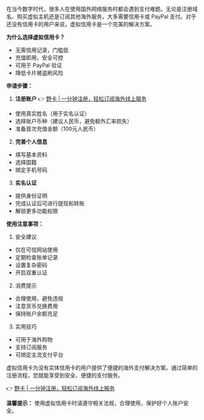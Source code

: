 在当今数字时代，很多人在使用国外网络服务时都会遇到支付难题。无论是注册域名、购买虚拟主机还是订阅其他海外服务，大多需要信用卡或 PayPal 支付。对于还没有信用卡的用户来说，虚拟信用卡是一个完美的解决方案。

**为什么选择虚拟信用卡？**

- 无需信用记录，门槛低
- 充值即用，安全可控
- 可用于 PayPal 验证
- 降低卡片被盗刷风险

**申请步骤：**

1. **注册账户**
👉 [野卡 | 一分钟注册，轻松订阅海外线上服务](https://bit.ly/bewildcard)
- 使用真实姓名（用于实名认证）
- 选择账户币种（建议人民币，避免额外汇率损失）
- 准备首次充值金额（100元人民币）

2. **完善个人信息**
- 填写基本资料
- 选择国籍
- 绑定手机号码

3. **实名认证**
- 提供身份证明
- 完成认证后可进行提现和转账
- 解锁更多功能权限

**使用注意事项：**

1. 安全建议
- 仅在可信网站使用
- 定期检查账单记录
- 设置复杂密码
- 开启双重认证

2. 消费提示
- 合理使用，避免违规
- 注意货币兑换费用
- 保持账户余额充足

3. 实用技巧
- 可用于海外购物
- 支持订阅服务
- 可绑定主流支付平台

虚拟信用卡为没有实体信用卡的用户提供了便捷的海外支付解决方案。通过简单的注册流程，您就能享受到安全、便捷的支付服务。

👉 [野卡 | 一分钟注册，轻松订阅海外线上服务](https://bit.ly/bewildcard)

**温馨提示：** 使用虚拟信用卡时请遵守相关法规，合理使用，保护好个人账户安全。